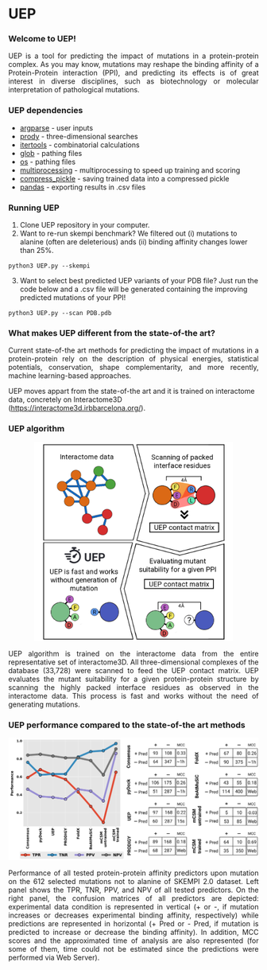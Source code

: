 # UEP

### Welcome to UEP!
<p align="justify">
UEP is a tool for predicting the impact of mutations in a protein-protein complex. As you may know, mutations may reshape the binding affinity of a Protein-Protein interaction (PPI), and predicting its effects is of great interest in diverse disciplines, such as biotechnology or molecular interpretation of pathological mutations.
</p>

### UEP dependencies

- [argparse](https://docs.python.org/3/library/argparse.html) - user inputs
- [prody](https://github.com/prody/ProDy) - three-dimensional searches
- [itertools](https://docs.python.org/3/library/itertools.html) - combinatorial calculations
- [glob](https://docs.python.org/3/library/glob.html) - pathing files
- [os](https://docs.python.org/3/library/os.html) - pathing files
- [multiprocessing](https://docs.python.org/3/library/multiprocessing.html) - multiprocessing to speed up training and scoring
- [compress_pickle](https://pypi.org/project/compress-pickle/) - saving trained data into a compressed pickle
- [pandas](https://pandas.pydata.org/) - exporting results in .csv files

### Running UEP

1. Clone UEP repository in your computer.
2. Want to re-run skempi benchmark? We filtered out (i) mutations to alanine (often are deleterious) ands (ii) binding affinity changes lower than 25%.
```
python3 UEP.py --skempi
```
3. Want to select best predicted UEP variants of your PDB file? Just run the code below and a .csv file will be generated containing the improving predicted mutations of your PPI!
```
python3 UEP.py --scan PDB.pdb
```

### What makes UEP different from the state-of-the art?

<p align="justify">
Current state-of-the art methods for predicting the impact of mutations in a protein-protein rely on the description of physical energies, statistical potentials, conservation, shape complementarity, and more recently, machine learning-based approaches.

UEP moves appart from the state-of-the art and it is trained on interactome data, concretely on Interactome3D (https://interactome3d.irbbarcelona.org/).
</p>

### UEP algorithm

<p align="center">
<img src="images/uep_algorithm.png" width="400">
</p>
<p align="justify">
UEP algorithm is trained on the interactome data from the entire representative set of interactome3D. All three-dimensional complexes of the database (33,728) were scanned to feed the UEP contact matrix. UEP evaluates the mutant suitability for a given protein-protein structure by scanning the highly packed interface residues as observed in the interactome data. This process is fast and works without the need of generating mutations.
</p>

### UEP performance compared to the state-of-the art methods

<p align="center">
<img src="images/confusion_matrices_methods.png" width="800">
</p>
<p align="justify">
Performance of all tested protein-protein affinity predictors upon mutation on the 612 selected mutations not to alanine of SKEMPI 2.0 dataset. Left panel shows the TPR, TNR, PPV, and NPV of all tested predictors. On the right panel, the confusion matrices of all predictors are depicted: experimental data condition is represented in vertical (+ or -, if mutation increases or decreases experimental binding affinity, respectively) while predictions are represented in horizontal (+ Pred or - Pred, if mutation is predicted to increase or decrease the binding affinity). In addition, MCC scores and the approximated time of analysis are also represented (for some of them, time could not be estimated since the predictions were performed via Web Server).
</p>

